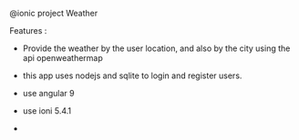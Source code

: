 @ionic project Weather

Features : 

- Provide the weather by the user location, and also by the city using the api openweathermap

- this app uses nodejs and sqlite to login and register users.


- use angular 9

- use ioni 5.4.1

- 


